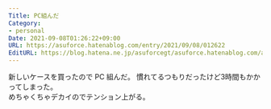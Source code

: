 ```yaml
---
Title: PC組んだ
Category:
- personal
Date: 2021-09-08T01:26:22+09:00
URL: https://asuforce.hatenablog.com/entry/2021/09/08/012622
EditURL: https://blog.hatena.ne.jp/asuforcegt/asuforce.hatenablog.com/atom/entry/13574176438009287777
---
```


新しいケースを買ったので PC 組んだ。
慣れてるつもりだったけど3時間もかかってしまった。   
めちゃくちゃデカイのでテンション上がる。
